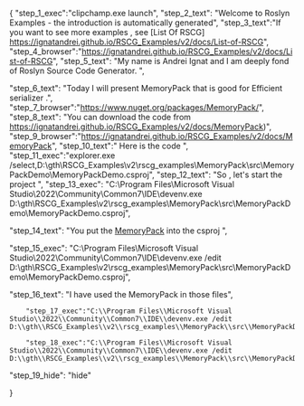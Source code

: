 {
    "step_1_exec":"clipchamp.exe launch",
    "step_2_text": "Welcome to Roslyn Examples - the introduction is automatically generated",
    "step_3_text":"If you want to see more examples , see  [List Of RSCG] https://ignatandrei.github.io/RSCG_Examples/v2/docs/List-of-RSCG",
    "step_4_browser":"https://ignatandrei.github.io/RSCG_Examples/v2/docs/List-of-RSCG",
    "step_5_text": "My name is Andrei Ignat and I am deeply fond of Roslyn Source Code Generator. ",

"step_6_text": "Today I will present MemoryPack  that is good for Efficient serializer .",
"step_7_browser":"https://www.nuget.org/packages/MemoryPack/",
"step_8_text": "You can download the code from https://ignatandrei.github.io/RSCG_Examples/v2/docs/MemoryPack)",
"step_9_browser":"https://ignatandrei.github.io/RSCG_Examples/v2/docs/MemoryPack",
"step_10_text":" Here is the code ",
"step_11_exec":"explorer.exe /select,D:\\gth\\RSCG_Examples\\v2\\rscg_examples\\MemoryPack\\src\\MemoryPackDemo\\MemoryPackDemo.csproj",
"step_12_text": "So , let's start the project ",
"step_13_exec": "C:\\Program Files\\Microsoft Visual Studio\\2022\\Community\\Common7\\IDE\\devenv.exe D:\\gth\\RSCG_Examples\\v2\\rscg_examples\\MemoryPack\\src\\MemoryPackDemo\\MemoryPackDemo.csproj",

"step_14_text": "You put the  [MemoryPack](https://www.nuget.org/packages/MemoryPack/) into the csproj ",

"step_15_exec": "C:\\Program Files\\Microsoft Visual Studio\\2022\\Community\\Common7\\IDE\\devenv.exe /edit D:\\gth\\RSCG_Examples\\v2\\rscg_examples\\MemoryPack\\src\\MemoryPackDemo\\MemoryPackDemo.csproj",

"step_16_text": "I have used the MemoryPack in those files",


        "step_17_exec":"C:\\Program Files\\Microsoft Visual Studio\\2022\\Community\\Common7\\IDE\\devenv.exe /edit D:\\gth\\RSCG_Examples\\v2\\rscg_examples\\MemoryPack\\src\\MemoryPackDemo\\Person.cs",
    
        "step_18_exec":"C:\\Program Files\\Microsoft Visual Studio\\2022\\Community\\Common7\\IDE\\devenv.exe /edit D:\\gth\\RSCG_Examples\\v2\\rscg_examples\\MemoryPack\\src\\MemoryPackDemo\\Program.cs",
    
"step_19_hide": "hide"


}